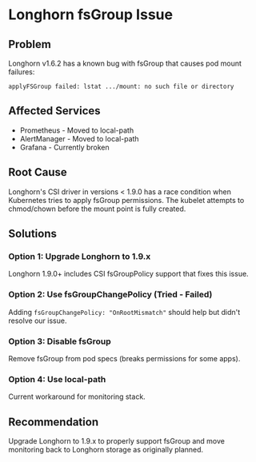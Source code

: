 # Longhorn fsGroup Issue

## Problem
Longhorn v1.6.2 has a known bug with fsGroup that causes pod mount failures:
```
applyFSGroup failed: lstat .../mount: no such file or directory
```

## Affected Services
- Prometheus - Moved to local-path
- AlertManager - Moved to local-path  
- Grafana - Currently broken

## Root Cause
Longhorn's CSI driver in versions < 1.9.0 has a race condition when Kubernetes tries to apply fsGroup permissions. The kubelet attempts to chmod/chown before the mount point is fully created.

## Solutions

### Option 1: Upgrade Longhorn to 1.9.x
Longhorn 1.9.0+ includes CSI fsGroupPolicy support that fixes this issue.

### Option 2: Use fsGroupChangePolicy (Tried - Failed)
Adding `fsGroupChangePolicy: "OnRootMismatch"` should help but didn't resolve our issue.

### Option 3: Disable fsGroup 
Remove fsGroup from pod specs (breaks permissions for some apps).

### Option 4: Use local-path
Current workaround for monitoring stack.

## Recommendation
Upgrade Longhorn to 1.9.x to properly support fsGroup and move monitoring back to Longhorn storage as originally planned.